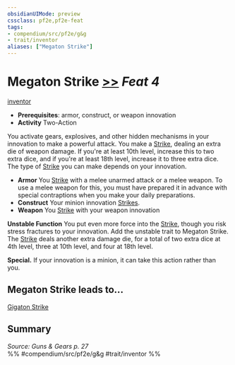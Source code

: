 ```yaml
---
obsidianUIMode: preview
cssclass: pf2e,pf2e-feat
tags:
- compendium/src/pf2e/g&g
- trait/inventor
aliases: ["Megaton Strike"]
---
```

# Megaton Strike  [>>](../../rules/core-rulebook/chapter-9-playing-the-game.md#Actions "Two-Action") *Feat 4*  
[inventor](../../rules/traits/inventor-g-g.md)  

- **Prerequisites**: armor, construct, or weapon innovation
- **Activity** Two-Action

You activate gears, explosives, and other hidden mechanisms in your innovation to make a powerful attack. You make a [Strike](../../rules/actions/strike.md), dealing an extra die of weapon damage. If you're at least 10th level, increase this to two extra dice, and if you're at least 18th level, increase it to three extra dice. The type of [Strike](../../rules/actions/strike.md) you can make depends on your innovation.

- **Armor** You [Strike](../../rules/actions/strike.md) with a melee unarmed attack or a melee weapon. To use a melee weapon for this, you must have prepared it in advance with special contraptions when you make your daily preparations.
- **Construct** Your minion innovation [Strikes](../../rules/actions/strike.md).
- **Weapon** You [Strike](../../rules/actions/strike.md) with your weapon innovation

**Unstable Function** You put even more force into the [Strike](../../rules/actions/strike.md), though you risk stress fractures to your innovation. Add the unstable trait to Megaton Strike. The [Strike](../../rules/actions/strike.md) deals another extra damage die, for a total of two extra dice at 4th level, three at 10th level, and four at 18th level.

**Special.** If your innovation is a minion, it can take this action rather than you.

## Megaton Strike leads to...

[Gigaton Strike](gigaton-strike-g-g.md)

## Summary

*Source: Guns & Gears p. 27*  
%% #compendium/src/pf2e/g&g #trait/inventor %%